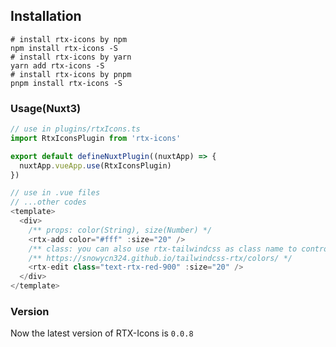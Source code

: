## Installation
```shell
# install rtx-icons by npm
npm install rtx-icons -S
# install rtx-icons by yarn
yarn add rtx-icons -S
# install rtx-icons by pnpm
pnpm install rtx-icons -S
```

### Usage(Nuxt3)
```javascript
// use in plugins/rtxIcons.ts
import RtxIconsPlugin from 'rtx-icons'

export default defineNuxtPlugin((nuxtApp) => {
  nuxtApp.vueApp.use(RtxIconsPlugin)
})

// use in .vue files
// ...other codes
<template>
  <div>
    /** props: color(String), size(Number) */
    <rtx-add color="#fff" :size="20" />
    /** class: you can also use rtx-tailwindcss as class name to control it's color too */
    /** https://snowycn324.github.io/tailwindcss-rtx/colors/ */
    <rtx-edit class="text-rtx-red-900" :size="20" />
  </div>
</template>
```

### Version
Now the latest version of RTX-Icons is ```0.0.8```